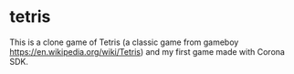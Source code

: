 # tetris
This is a clone game of Tetris (a classic game from gameboy https://en.wikipedia.org/wiki/Tetris) and my first game made with Corona SDK.
